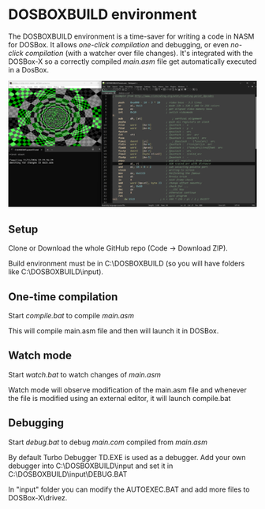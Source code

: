 # DOSBOXBUILD environment

The DOSBOXBUILD environment is a time-saver for writing a code in NASM for DOSBox.
It allows *one-click compilation* and debugging, or even *no-click compilation* (with a watcher over file changes).
It's integrated with the DOSBox-X so a correctly compiled *main.asm* file get automatically executed in a DosBox.

![screenshot](https://raw.githubusercontent.com/ilmenit/DOSBOXBUILD//master/dosboxbuild.png)

## Setup

Clone or Download the whole GitHub repo (Code -> Download ZIP).

Build environment must be in C:\DOSBOXBUILD (so you will have folders like C:\DOSBOXBUILD\input).

## One-time compilation

Start *compile.bat* to compile *main.asm*

This will compile main.asm file and then will launch it in DOSBox.

## Watch mode

Start *watch.bat* to watch changes of *main.asm*

Watch mode will observe modification of the main.asm file and whenever the file is modified using an external editor, it will launch compile.bat

## Debugging 

Start *debug.bat* to debug *main.com* compiled from *main.asm*

By default Turbo Debugger TD.EXE is used as a debugger.
Add your own debugger into C:\DOSBOXBUILD\input and set it in C:\DOSBOXBUILD\input\DEBUG.BAT  

In "input" folder you can modify the AUTOEXEC.BAT and add more files to DOSBox-X\drivez.

